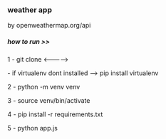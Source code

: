 <h3>weather app</h3>
<p>by openweathermap.org/api</p>

<h5>how to run >></h5>
<p>1 - git clone <-----></p>
<p>- if virtualenv dont installed -->  pip install virtualenv</p>
<p>2 - python -m venv venv</p>
<p>3 - source venv/bin/activate</p>
<p>4 - pip install -r requirements.txt</p>
<p>5 - python app.js</p>
